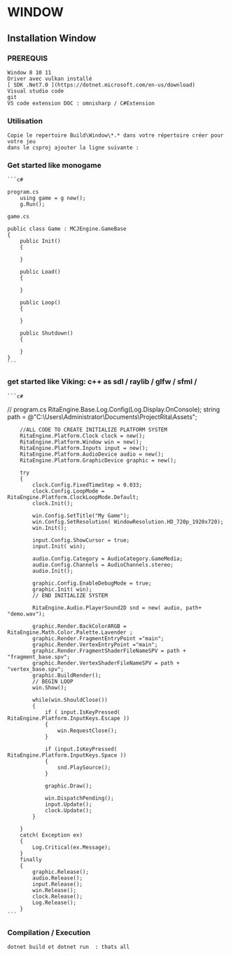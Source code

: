 # WINDOW

## Installation Window

### PREREQUIS

    Window 8 10 11
    Driver avec vulkan installé
    [ SDK .Net7.0 ](https://dotnet.microsoft.com/en-us/download)
    Visual studio code
    git
    VS code extension DOC : omnisharp / C#Extension

### Utilisation

    Copie le repertoire Build\Window\*.* dans votre répertoire créer pour votre jeu
    dans le csproj ajouter la ligne suivante : 

### Get started  like monogame

    ```c#

    program.cs
        using game = g new();
        g.Run();

    game.cs
    
    public class Game : MCJEngine.GameBase
    {
        public Init()
        {

        }

        public Load()
        {

        }

        public Loop()
        {

        }

        public Shutdown()
        {

        }
    }
    ```

### get started like Viking:  c++ as sdl / raylib / glfw / sfml /

    ```c#
// program.cs
    RitaEngine.Base.Log.Config(Log.Display.OnConsole);
        string path = @"C:\Users\Administrator\Documents\ProjectRita\Assets\";

        //ALL CODE TO CREATE INITIALIZE PLATFORM SYSTEM
        RitaEngine.Platform.Clock clock = new();
        RitaEngine.Platform.Window win = new();
        RitaEngine.Platform.Inputs input = new();
        RitaEngine.Platform.AudioDevice audio = new();
        RitaEngine.Platform.GraphicDevice graphic = new();

        try
        {
            clock.Config.FixedTimeStep = 0.033;
            clock.Config.LoopMode = RitaEngine.Platform.ClockLoopMode.Default;
            clock.Init();

            win.Config.SetTitle("My Game");
            win.Config.SetResolution( WindowResolution.HD_720p_1920x720);
            win.Init();

            input.Config.ShowCursor = true;
            input.Init( win);

            audio.Config.Category = AudioCategory.GameMedia;
            audio.Config.Channels = AudioChannels.stereo;
            audio.Init();

            graphic.Config.EnableDebugMode = true;
            graphic.Init( win);
            // END INITIALIZE SYSTEM

            RitaEngine.Audio.PlayerSound2D snd = new( audio, path+  "demo.wav");

            graphic.Render.BackColorARGB = RitaEngine.Math.Color.Palette.Lavender ;
            graphic.Render.FragmentEntryPoint ="main";
            graphic.Render.VertexEntryPoint ="main";
            graphic.Render.FragmentShaderFileNameSPV = path + "fragment_base.spv";
            graphic.Render.VertexShaderFileNameSPV = path + "vertex_base.spv";
            graphic.BuildRender();
            // BEGIN LOOP
            win.Show();

            while(win.ShouldClose())
            {
                if ( input.IsKeyPressed( RitaEngine.Platform.InputKeys.Escape ))
                {
                    win.RequestClose();
                }

                if (input.IsKeyPressed( RitaEngine.Platform.InputKeys.Space ))
                {
                    snd.PlaySource();
                }

                graphic.Draw();

                win.DispatchPending();
                input.Update();
                clock.Update();
            }

        }
        catch( Exception ex)
        {
            Log.Critical(ex.Message);
        }
        finally
        {
            graphic.Release();
            audio.Release();
            input.Release();
            win.Release();
            clock.Release();
            Log.Release();
        }
    ```

### Compilation / Execution

    dotnet build et dotnet run  : thats all
